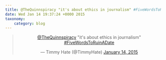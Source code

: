 ```yaml
---
title: @TheQuinnspiracy "it's about ethics in journalism" #FiveWordsToRuinADate
date: Wed Jan 14 19:37:24 +0000 2015
taxonomy:
    category: blog
---
```

<blockquote class="twitter-tweet" align="center" width="350"><p lang="en" dir="ltr"><a href="https://twitter.com/TheQuinnspiracy">@TheQuinnspiracy</a> &quot;it&#39;s about ethics in journalism&quot; <a href="https://twitter.com/hashtag/FiveWordsToRuinADate?src=hash">#FiveWordsToRuinADate</a></p>&mdash; Timmy Hate (@TimmyHate) <a href="https://twitter.com/TimmyHate/status/555241893047443457">January 14, 2015</a></blockquote>
